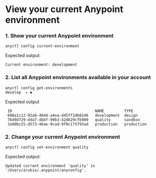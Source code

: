 # View your current Anypoint environment

### 1. Show your current Anypoint environment

```
anyctl config current-environment
```

Expected output:

```
Current environment: development
```

### 2. List all Anypoint environments available in your account

```
anyctl config get-environments                                                                                                                                                                                                     develop  ✭ ✱
```

Expected output
```
 ID                                     NAME         TYPE
 696e1c12-92a9-4044-a4ea-d45ff2db0146   development  design
 76d9d729-dda7-4bbf-99b3-42d629cfb909   quality      sandbox
 3a90bc25-d573-46ae-9cad-9f0c175f93ad   production   production
```

### 2. Change your current Anypoint environment

```
anyctl config set-environment quality
```

Expected output:

```
Updated current environment 'quality' in '/Users/arubio/.anypoint/anyconfig'.
```
